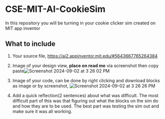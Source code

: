 # CSE-MIT-AI-CookieSim

In this repository you will be turning in your cookie clicker sim created on MIT app inventor

## What to include

1. Your source file, https://ai2.appinventor.mit.edu/#5643667765264384
3. Image of your design view, __place on read me__ via screenshot then copy paste![Screenshot 2024-09-02 at 3 26 02 PM](https://github.com/user-attachments/assets/39ff55d0-9591-4f1e-a722-0fa460a66c95)
4. Image of your code, can be done by right clicking and download blocks as image or by screenshot, ![Screenshot 2024-09-02 at 3 26 26 PM](https://github.com/user-attachments/assets/34d5b82e-d95e-4323-badd-a1c3f5b4fceb)

5. Add a quick reflection(2 sentences) about what was difficult. The most difficult part of this was that figuring out what the blocks on the sim do and how they are to be used. The best part was testing the sim out and make sure it was all working. 


